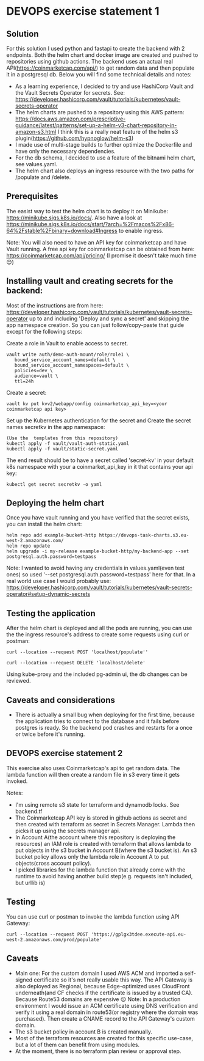 # DEVOPS exercise statement 1

## Solution
For this solution I used python and fastapi to create the backend with 2 endpoints. Both the helm chart and docker image are created and pushed to repositories using github actions. The backend uses an actual real API(https://coinmarketcap.com/api/) to get random data and then populate it in a postgresql db. Below you will find some technical details and notes:

- As a learning experience, I decided to try and use HashiCorp Vault and the Vault Secrets Operator for secrets. See: https://developer.hashicorp.com/vault/tutorials/kubernetes/vault-secrets-operator
- The helm charts are pushed to a repository using this AWS pattern: https://docs.aws.amazon.com/prescriptive-guidance/latest/patterns/set-up-a-helm-v3-chart-repository-in-amazon-s3.html I think this is a really neat feature of the helm s3 plugin(https://github.com/hypnoglow/helm-s3)
- I made use of multi-stage builds to further optimize the Dockerfile and have only the necessary dependencies.
- For the db schema, I decided to use a feature of the bitnami helm chart, see values.yaml.
- The helm chart also deploys an ingress resource with the two paths for /populate and /delete.

## Prerequisites
The easist way to test the helm chart is to deploy it on Minikube: https://minikube.sigs.k8s.io/docs/. Also have a look at https://minikube.sigs.k8s.io/docs/start/?arch=%2Fmacos%2Fx86-64%2Fstable%2Fbinary+download#Ingress to enable ingress. 

Note: You will also need to have an API key for coinmarketcap and have Vault running.
A free api key for coinmarketcap can be obtained from here: https://coinmarketcap.com/api/pricing/ (I promise it doesn't take much time 😊)

## Installing vault and creating secrets for the backend:
Most of the instructions are from here: https://developer.hashicorp.com/vault/tutorials/kubernetes/vault-secrets-operator up to and including 'Deploy and sync a secret' and skipping the app namespace creation. So you can just follow/copy-paste that guide except for the following steps:

Create a role in Vault to enable access to secret.
```  
vault write auth/demo-auth-mount/role/role1 \
   bound_service_account_names=default \
   bound_service_account_namespaces=default \
   policies=dev \
   audience=vault \
   ttl=24h
```

Create a secret:
```
vault kv put kvv2/webapp/config coinmarketcap_api_key=<your coinmarketcap api key>

```
Set up the Kubernetes authentication for the secret and Create the secret names secretkv in the app namespace:
```
(Use the  templates from this repository)
kubectl apply -f vault/vault-auth-static.yaml
kubectl apply -f vault/static-secret.yaml
```
The end result should be to have a secret called 'secret-kv' in your default k8s namespace with your a coinmarket_api_key in it that contains your api key:
```
kubectl get secret secretkv -o yaml
```
## Deploying the helm chart
Once you have vault running and you have verified that the secret exists, you can install the helm chart:

```
helm repo add example-bucket-http https://devops-task-charts.s3.eu-west-2.amazonaws.com/
helm repo update
helm upgrade -i my-release example-bucket-http/my-backend-app --set postgresql.auth.password=testpass
```
Note: I wanted to avoid having any credentials in values.yaml(even test ones) so used '--set postgresql.auth.password=testpass' here for that. In a real world use case I would probably use: https://developer.hashicorp.com/vault/tutorials/kubernetes/vault-secrets-operator#setup-dynamic-secrets

## Testing the application

After the helm chart is deployed and all the pods are running, you can use the the ingress resource's address to create some requests using curl or postman:

```
curl --location --request POST 'localhost/populate''

curl --location --request DELETE 'localhost/delete'
```

Using kube-proxy and the included pg-admin ui, the db changes can be reviewed.

## Caveats and considerations

- There is actually a small bug when deploying for the first time, because the application tries to connect to the database and it fails before postgres is ready. So the backend pod crashes and restarts for a once or twice before it's running.

## DEVOPS exercise statement 2

This exercise also uses Coinmarketcap's api to get random data. The lambda function will then create a random file in s3 every time it gets invoked.

Notes:
- I'm using remote s3 state for terraform and dynamodb locks. See backend.tf
- The Coinmarketcap API key is stored in github actions as secret and then created with terraform as secret in Secrets Manager. Lambda then picks it up using the secrets manager api.
- In Account A(the account where this repository is deploying the resources) an IAM role is created with terraform that allows lambda to put objects in the s3 bucket in Account B(where the s3 bucket is). An s3 bucket policy allows only the lambda role in Account A to put objects(cross account policy).
- I picked libraries for the lambda function that already come with the runtime to avoid having another build step(e.g. requests isn't included, but urllib is)

## Testing

You can use curl or postman to invoke the lambda function using API Gateway: 

``
curl --location --request POST 'https://gplgx3tdee.execute-api.eu-west-2.amazonaws.com/prod/populate'
``

## Caveats

- Main one: For the custom domain I used AWS ACM and imported a self-signed certificate so it's not really usable this way. The API Gateway is also deployed as Regional, because Edge-optimized uses CloudFront underneath(and CF checks if the certificate is issued by a trusted CA). Because Route53 domains are expensive :disappointed_relieved: Note: In a production environment I would issue an ACM certificate using DNS verification and verify it using a real domain in route53(or registry where the domain was purchased). Then create a CNAME record to the API Gateway's custom domain.
- The s3 bucket policy in account B is created manually.
- Most of the terraform resources are created for this specific use-case, but a lot of them can benefit from using modules.
- At the moment, there is no terraform plan review or approval step.
